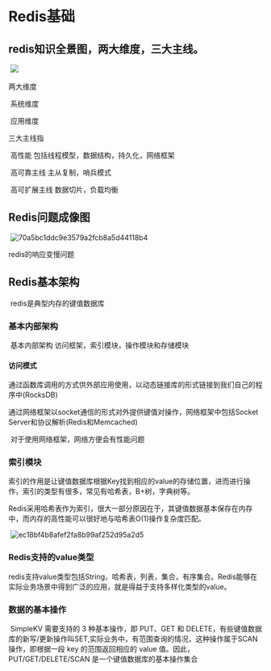 # Redis基础

## redis知识全景图，两大维度，三大主线。

​	![](C:\Users\W9012334\Desktop\79da7093ed998a99d9abe91e610b74e7.webp)

两大维度

​		系统维度

​		应用维度

三大主线指

​		高性能		包括线程模型，数据结构，持久化，网络框架

​		高可靠主线	主从复制，哨兵模式

​		高可扩展主线	数据切片，负载均衡

## Redis问题成像图

​	![70a5bc1ddc9e3579a2fcb8a5d44118b4](C:\Users\W9012334\Desktop\70a5bc1ddc9e3579a2fcb8a5d44118b4.webp)

redis的响应变慢问题

## Redis基本架构

​		redis是典型内存的键值数据库

### 		基本内部架构

​		基本内部架构 访问框架，索引模块，操作模块和存储模块

#### 		访问模式

​				通过函数库调用的方式供外部应用使用，以动态链接库的形式链接到我们自己的程序中(RocksDB)

​				通过网络框架以socket通信的形式对外提供键值对操作，网络框架中包括Socket Server和协议解析(Redis和Memcached)

​				对于使用网络框架，网络方便会有性能问题

### 		 索引模块

​				索引的作用是让键值数据库根据Key找到相应的value的存储位置，进而进行操作，索引的类型有很多，常见有哈希表，B+树，字典树等。

​				Redis采用哈希表作为索引，很大一部分原因在于，其键值数据基本保存在内存中，而内存的高性能可以很好地与哈希表O(1)操作复杂度匹配。

​	![ec18bf4b8afef2fa8b99af252d95a2d5](C:\Users\W9012334\Desktop\ec18bf4b8afef2fa8b99af252d95a2d5.webp)

### 		Redis支持的value类型

​				redis支持value类型包括String，哈希表，列表，集合，有序集合。Redis能够在实际业务场景中得到广泛的应用，就是得益于支持多样化类型的value。

### 		数据的基本操作

​				SimpleKV 需要支持的 3 种基本操作，即 PUT、GET 和 DELETE，有些键值数据库的新写/更新操作叫SET,实际业务中，有范围查询的情况，这种操作属于SCAN操作，即根据一段 key 的范围返回相应的 value 值。因此，PUT/GET/DELETE/SCAN 是一个键值数据库的基本操作集合			





